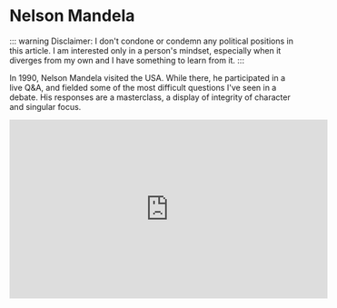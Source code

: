 # Nelson Mandela

::: warning
Disclaimer: I don't condone or condemn any political positions in this article. I am interested only in a person's mindset, especially when it diverges from my own and I have something to learn from it.
:::

In 1990, Nelson Mandela visited the USA. While there, he participated in a live Q&A, and fielded some of the most difficult questions I've seen in a debate. His responses are a masterclass, a display of integrity of character and singular focus.

<iframe width="560" height="315" src="https://www.youtube-nocookie.com/embed/Dfsh1XAzfrM" title="YouTube video player" frameborder="0" allow="accelerometer; autoplay; clipboard-write; encrypted-media; gyroscope; picture-in-picture" allowfullscreen></iframe>